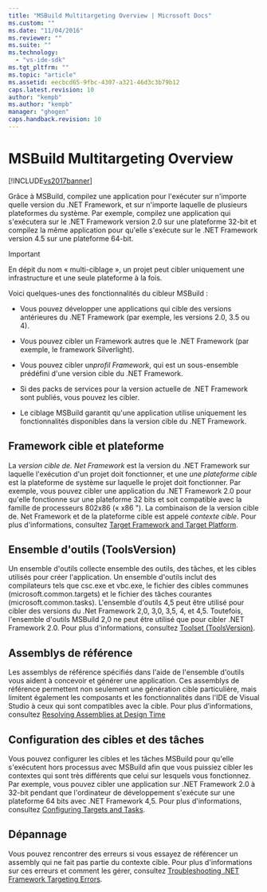 ```yaml
---
title: "MSBuild Multitargeting Overview | Microsoft Docs"
ms.custom: ""
ms.date: "11/04/2016"
ms.reviewer: ""
ms.suite: ""
ms.technology: 
  - "vs-ide-sdk"
ms.tgt_pltfrm: ""
ms.topic: "article"
ms.assetid: eecbcd65-9fbc-4307-a321-46d3c3b79b12
caps.latest.revision: 10
author: "kempb"
ms.author: "kempb"
manager: "ghogen"
caps.handback.revision: 10
---
```

# MSBuild Multitargeting Overview
[!INCLUDE[vs2017banner](../code-quality/includes/vs2017banner.md)]

Grâce à MSBuild, compilez une application pour l'exécuter sur n'importe quelle version du .NET Framework, et sur n'importe laquelle de plusieurs plateformes du système.  Par exemple, compilez une application qui s'exécutera sur le .NET Framework version 2.0 sur une plateforme 32\-bit et compilez la même application pour qu'elle s'exécute sur le .NET Framework version 4.5 sur une plateforme 64\-bit.  
  
> [!IMPORTANT]
>  En dépit du nom « multi\-ciblage », un projet peut cibler uniquement une infrastructure et une seule plateforme à la fois.  
  
 Voici quelques\-unes des fonctionnalités du cibleur MSBuild :  
  
-   Vous pouvez développer une applications qui cible des versions antérieures du .NET Framework \(par exemple, les versions 2.0, 3.5 ou 4\).  
  
-   Vous pouvez cibler un Framework autres que le .NET Framework \(par exemple, le framework Silverlight\).  
  
-   Vous pouvez cibler un*profil Framework*, qui est un sous\-ensemble prédéfini d'une version cible du .NET Framework.  
  
-   Si des packs de services pour la version actuelle de .NET Framework sont publiés, vous pouvez les cibler.  
  
-   Le ciblage MSBuild garantit qu'une application utilise uniquement les fonctionnalités disponibles dans la version cible du .NET Framework.  
  
## Framework cible et plateforme  
 La *version cible de. Net Framework* est la version du .NET Framework sur laquelle l'exécution d'un projet doit fonctionner, et une *une plateforme cible* est la plateforme de système sur laquelle le projet doit fonctionner.  Par exemple, vous pouvez cibler une application du .NET Framework 2.0 pour qu'elle fonctionne sur une plateforme 32 bits et soit compatible avec la famille de processeurs 802x86 \(« x86 "\).  La combinaison de la version cible de. Net Framework et de la plateforme cible est appelé *contexte cible*.  Pour plus d'informations, consultez [Target Framework and Target Platform](../msbuild/msbuild-target-framework-and-target-platform.md).  
  
## Ensemble d'outils \(ToolsVersion\)  
 Un ensemble d'outils collecte ensemble des outils, des tâches, et les cibles utilisés pour créer l'application.  Un ensemble d'outils inclut des compilateurs tels que csc.exe et vbc.exe, le fichier des cibles communes \(microsoft.common.targets\) et le fichier des tâches courantes \(microsoft.common.tasks\).  L'ensemble d'outils 4,5 peut être utilisé pour cibler des versions du .Net Framework 2,0, 3,0, 3,5, 4, et 4,5. Toutefois, l'ensemble d'outils MSBuild 2,0 ne peut être utilisé que pour cibler .NET Framework 2.0.  Pour plus d'informations, consultez [Toolset \(ToolsVersion\)](../msbuild/msbuild-toolset-toolsversion.md).  
  
## Assemblys de référence  
 Les assemblys de référence spécifiés dans l'aide de l'ensemble d'outils vous aident à concevoir et générer une application.  Ces assemblys de référence permettent non seulement une génération cible particulière, mais limitent également les composants et les fonctionnalités dans l'IDE de Visual Studio à ceux qui sont compatibles avec la cible.  Pour plus d’informations, consultez [Resolving Assemblies at Design Time](../msbuild/resolving-assemblies-at-design-time.md)  
  
## Configuration des cibles et des tâches  
 Vous pouvez configurer les cibles et les tâches MSBuild pour qu'elle s'exécutent hors processus avec MSBuild afin que vous puissiez cibler les contextes qui sont très différents que celui sur lesquels vous fonctionnez.  Par exemple, vous pouvez cibler une application sur .NET Framework 2.0 à 32\-bit pendant que l'ordinateur de développement s'exécute sur une plateforme 64 bits avec .NET Framework 4,5. Pour plus d'informations, consultez [Configuring Targets and Tasks](../msbuild/configuring-targets-and-tasks.md).  
  
## Dépannage  
 Vous pouvez rencontrer des erreurs si vous essayez de référencer un assembly qui ne fait pas partie du contexte cible.  Pour plus d'informations sur ces erreurs et comment les gérer, consultez [Troubleshooting .NET Framework Targeting Errors](../msbuild/troubleshooting-dotnet-framework-targeting-errors.md).